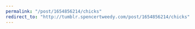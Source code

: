 ```yaml
---
permalink: "/post/1654856214/chicks"
redirect_to: "http://tumblr.spencertweedy.com/post/1654856214/chicks"
---
```

